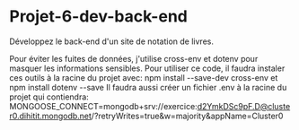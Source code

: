 # Projet-6-dev-back-end
Développez le back-end d'un site de notation de livres.

Pour éviter les fuites de données, j'utilise cross-env et dotenv pour masquer les informations sensibles.
Pour utiliser ce code, il faudra instaler ces outils à la racine du projet avec:
  npm install --save-dev cross-env
  et
  npm install dotenv --save
Il faudra aussi créer un fichier .env à la racine du projet qui contiendra:
  MONGOOSE_CONNECT=mongodb+srv://exercice:d2YmkDSc9pF.D@cluster0.dihitit.mongodb.net/?retryWrites=true&w=majority&appName=Cluster0
